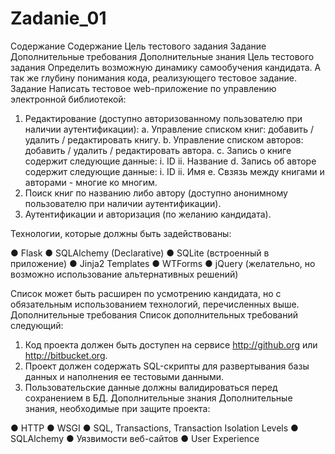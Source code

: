 Zadanie_01
==========
Содержание
Содержание
Цель тестового задания
Задание
Дополнительные требования
Дополнительные знания
Цель тестового задания
Определить возможную динамику самообучения кандидата. А так же глубину понимания кода, реализующего тестовое задание.
Задание
Написать тестовое web-приложение по управлению электронной библиотекой:

1.	Редактирование (доступно авторизованному пользователю при наличии аутентификации):
a.	Управление списком книг: добавить / удалить / редактировать книгу.
b.	Управление списком авторов: добавить / удалить / редактировать автора.
c.	Запись о книге содержит следующие данные:
i.	ID
ii.	Название
d.	Запись об авторе содержит следующие данные:
i.	ID
ii.	Имя
e.	Свзязь между книгами и авторами - многие ко многим.
2.	Поиск книг по названию либо автору (доступно анонимному пользователю при наличии аутентификации).
3.	Аутентификации и авторизация (по желанию кандидата).

Технологии, которые должны быть задействованы:

●	Flask
●	SQLAlchemy (Declarative)
●	SQLite (встроенный в приложение)
●	Jinja2 Templates
●	WTForms
●	jQuery (желательно, но возможно использование альтернативных решений)

Список может быть расширен по усмотрению кандидата, но с обязательным использованием технологий, перечисленных выше.
Дополнительные требования
Список дополнительных требований следующий:

1.	Код проекта должен быть доступен на сервисе http://github.org или http://bitbucket.org.
2.	Проект должен содержать SQL-скрипты для развертывания базы данных и наполнения ее тестовыми данными.
3.	Пользовательские данные должны валидироваться перед сохранением в БД.
Дополнительные знания
Дополнительные знания, необходимые при защите проекта:

●	HTTP
●	WSGI
●	SQL, Transactions, Transaction Isolation Levels
●	SQLAlchemy
●	Уязвимости веб-сайтов
●	User Experience
